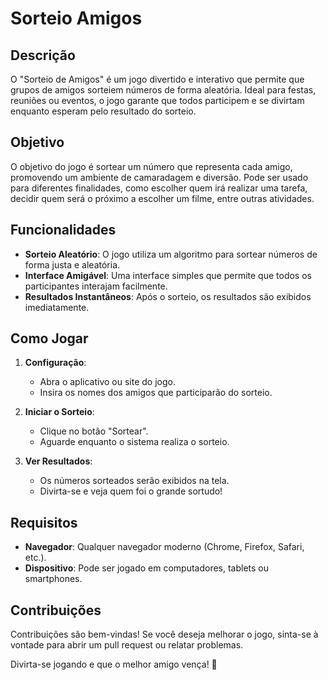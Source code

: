 # Sorteio Amigos

## Descrição

O "Sorteio de Amigos" é um jogo divertido e interativo que permite que grupos de amigos sorteiem números de forma aleatória. Ideal para festas, reuniões ou eventos, o jogo garante que todos participem e se divirtam enquanto esperam pelo resultado do sorteio.

## Objetivo

O objetivo do jogo é sortear um número que representa cada amigo, promovendo um ambiente de camaradagem e diversão. Pode ser usado para diferentes finalidades, como escolher quem irá realizar uma tarefa, decidir quem será o próximo a escolher um filme, entre outras atividades.

## Funcionalidades

- **Sorteio Aleatório**: O jogo utiliza um algoritmo para sortear números de forma justa e aleatória.
- **Interface Amigável**: Uma interface simples que permite que todos os participantes interajam facilmente.
- **Resultados Instantâneos**: Após o sorteio, os resultados são exibidos imediatamente.

## Como Jogar

1. **Configuração**:
   - Abra o aplicativo ou site do jogo.
   - Insira os nomes dos amigos que participarão do sorteio.

2. **Iniciar o Sorteio**:
   - Clique no botão "Sortear".
   - Aguarde enquanto o sistema realiza o sorteio.

3. **Ver Resultados**:
   - Os números sorteados serão exibidos na tela.
   - Divirta-se e veja quem foi o grande sortudo!

## Requisitos

- **Navegador**: Qualquer navegador moderno (Chrome, Firefox, Safari, etc.).
- **Dispositivo**: Pode ser jogado em computadores, tablets ou smartphones.

## Contribuições

Contribuições são bem-vindas! Se você deseja melhorar o jogo, sinta-se à vontade para abrir um pull request ou relatar problemas.

Divirta-se jogando e que o melhor amigo vença! 🎉
